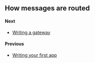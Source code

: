 ## How messages are routed

#### Next
- [Writing a gateway](writing-a-gateway.md)

#### Previous
- [Writing your first app](writing-your-first-app.md)
